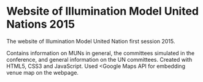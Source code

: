 # Website of Illumination Model United Nations 2015
The website of Illumination Model United Nation first session 2015.

Contains information on MUNs in general, the committees simulated in the conference, and general information on the UN committees.
Created with HTML5, CSS3 and JavaScript. Used <Google Maps API for embedding venue map on the webpage.
